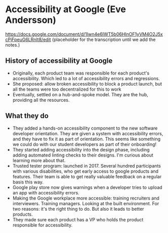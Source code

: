 # Accessibility at Google (Eve Andersson)

https://docs.google.com/document/d/1Iwn4e6IWT5b06HInOF1yVM4O2J5xcPjFpeuG6LRnlt8/edit (placeholder for the transcription until we add the notes.)

## History of accessibility at Google

* Originally, each product team was responsible for each product's accessibility.  Which led to a lot of accessibility errors and regressions.
* She proposed: allow broken accessibility to block a product launch, but all the teams were too decentralized for this to work
* Eventually, settled on a hub-and-spoke model.  They are the hub, providing all the resources.


## What they do

* They added a hands-on accessibility component to the new software developer orientation.  They are given a system with accessibility errors, and they have to fix it as part of orientation. This seems like something we could do with our student developers as part of their onboarding!
* They started adding accessibility into the design phase, including adding automated linting checks to their designs.  I'm curious about learning more about that.
* Trusted tester program: launched in 2017.  Several hundred participants with various disabilities, who get early access to google products and features.  Their team is able to get really valuable feedback on a regular basis this way.
* Google play store now gives warnings when a developer tries to upload an app with accessibility errors.
* Making the Google workplace more accessible: training recruiters and interviewers.  Training managers.  Looking at the built environment.  For two reasons: it's the right thing to do.  But also it leads to better products.
* They made sure each product has a VP who holds the product responsible for accessibility.




